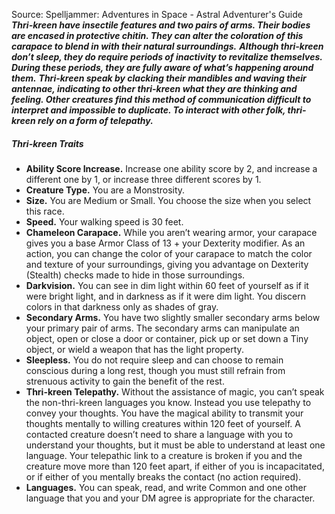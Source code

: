 Source: Spelljammer: Adventures in Space - Astral Adventurer's Guide
***Thri-kreen have insectile features and two pairs of arms. Their bodies are encased in protective chitin. They can alter the coloration of this carapace to blend in with their natural surroundings.***
***Although thri-kreen don’t sleep, they do require periods of inactivity to revitalize themselves. During these periods, they are fully aware of what’s happening around them.***
***Thri-kreen speak by clacking their mandibles and waving their antennae, indicating to other thri-kreen what they are thinking and feeling. Other creatures find this method of communication difficult to interpret and impossible to duplicate. To interact with other folk, thri-kreen rely on a form of telepathy.***
##### Thri-kreen Traits
* **Ability Score Increase.** Increase one ability score by 2, and increase a different one by 1, or increase three different scores by 1.
* **Creature Type.** You are a Monstrosity.
* **Size.** You are Medium or Small. You choose the size when you select this race.
* **Speed.** Your walking speed is 30 feet.
* **Chameleon Carapace.** While you aren’t wearing armor, your carapace gives you a base Armor Class of 13 + your Dexterity modifier. As an action, you can change the color of your carapace to match the color and texture of your surroundings, giving you advantage on Dexterity (Stealth) checks made to hide in those surroundings.
* **Darkvision.** You can see in dim light within 60 feet of yourself as if it were bright light, and in darkness as if it were dim light. You discern colors in that darkness only as shades of gray.
* **Secondary Arms.** You have two slightly smaller secondary arms below your primary pair of arms. The secondary arms can manipulate an object, open or close a door or container, pick up or set down a Tiny object, or wield a weapon that has the light property.
* **Sleepless.** You do not require sleep and can choose to remain conscious during a long rest, though you must still refrain from strenuous activity to gain the benefit of the rest.
* **Thri-kreen Telepathy.** Without the assistance of magic, you can’t speak the non-thri-kreen languages you know. Instead you use telepathy to convey your thoughts. You have the magical ability to transmit your thoughts mentally to willing creatures within 120 feet of yourself. A contacted creature doesn’t need to share a language with you to understand your thoughts, but it must be able to understand at least one language. Your telepathic link to a creature is broken if you and the creature move more than 120 feet apart, if either of you is incapacitated, or if either of you mentally breaks the contact (no action required).
* **Languages.** You can speak, read, and write Common and one other language that you and your DM agree is appropriate for the character.